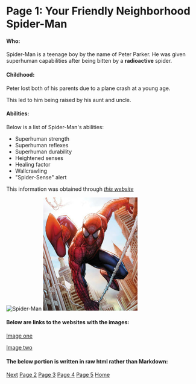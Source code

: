 # Page 1: Your Friendly Neighborhood Spider-Man

#### Who:
Spider-Man is a teenage boy by the name of Peter Parker.
He was given superhuman capabilities after being bitten by a **radioactive** spider.

#### Childhood:
Peter lost both of his parents due to a plane crash at a young age.

This led to him being raised by his aunt and uncle.

#### Abilities:
Below is a list of Spider-Man's abilities:

* Superhuman strength
* Superhuman reflexes
* Superhuman durability
* Heightened senses
* Healing factor
* Wallcrawling
* "Spider-Sense" alert

This information was obtained through [*this website*](https://www.marvel.com/characters/spider-man-peter-parker/in-comics)

![Spider-Man](https://www.writeups.org/wp-content/uploads/Spider-Man-Marvel-Comics-Peter-Parker-Profile.jpg)
![Spider-Man slinging on a web][Spider-Man]

[Spider-Man]: https://github.com/NoahMarchbanks/IT1000MidtermProject/blob/main/Images/spidermanpeterparker616.jpg

#### Below are links to the websites with the images:
[Image one](https://www.writeups.org/spider-man-marvel-comics-peter-parker/)

[Image two](https://cmro.travis-starnes.com/character_details.php?character=61)

#### The below portion is written in raw html rather than Markdown:
<!DOCTYPE html>
<html>
<head>
<script>

function rotate() {
        var display 

</script>
</head>
</html>

[Next](https://github.com/NoahMarchbanks/IT1000MidtermProject/blob/main/Mark2.md)
[Page 2](https://github.com/NoahMarchbanks/IT1000MidtermProject/blob/main/Mark2.md)
[Page 3]()
[Page 4]()
[Page 5]()
[Home](https://github.com/NoahMarchbanks/IT1000MidtermProject/blob/main/README.md)